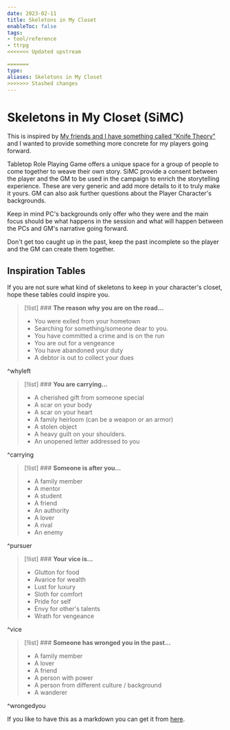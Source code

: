 ```yaml
---
date: 2023-02-11
title: Skeletons in My Closet
enableToc: false
tags:
- tool/reference
- ttrpg
<<<<<<< Updated upstream

=======
type:
aliases: Skeletons in My Closet
>>>>>>> Stashed changes
---
```


# Skeletons in My Closet (SiMC)
This is inspired by [My friends and I have something called "Knife Theory"](https://www.reddit.com/r/DnD/comments/775caq/my_friends_and_i_have_something_called_knife/) and I wanted to provide something more concrete for my players going forward. 

Tabletop Role Playing Game offers a unique space for a group of people to come together to weave their own story. SiMC provide a consent between the player and the GM to be used in the campaign to enrich the storytelling experience. These are very generic and add more details to it to truly make it yours. GM can also ask further questions about the Player Character's backgrounds.

Keep in mind PC's backgrounds only offer who they were and the main focus should be what happens in the session and what will happen between the PCs and GM's narrative going forward. 

Don't get too caught up in the past, keep the past incomplete so the player and the GM can create them together.

## Inspiration Tables
If you are not sure what kind of skeletons to keep in your character's closet, hope these tables could inspire you.

>[!list] ### **The reason why you are on the road...** 
>-  You were exiled from your hometown       
>- Searching for something/someone dear to you.           
>- You have committed a crime and is on the run                  
>- You are out for a vengeance                            
>- You have abandoned your duty                           
>- A debtor is out to collect your dues                                                        

^whyleft

>[!list] ### **You are carrying...**                         
> - A cherished gift from someone special                              
> - A scar on your body                             
> - A scar on your heart                           
> - A family heirloom (can be a weapon or an armor)
> - A stolen object                                
> - A heavy guilt on your shoulders.                                        
> - An unopened letter addressed to you            

^carrying

>[!list] ### **Someone is after you...** 
>- A family member                            
>- A mentor                                     
>- A student                                     
>- A friend    
>- An authority                                 
>- A lover                                     
>- A rival
>- An enemy

^pursuer

>[!list] ### **Your vice is...**      
>- Glutton for food         
>- Avarice for wealth       
>- Lust for luxury          
>- Sloth for comfort       
>- Pride for self          
>- Envy for other's talents 
>- Wrath for vengeance                        

^vice

>[!list] ### **Someone has wronged you in the past...**                   
>- A family member                             
>- A lover                                      
>- A friend                                     
>- A person with power                         
>- A person from different culture / background
>- A wanderer                                          

^wrongedyou

If you like to have this as a markdown you can get it from [here](https://github.com/jethoof/ttrpg/blob/hugo/content/notes/Skeleton%20in%20My%20Closet.md).